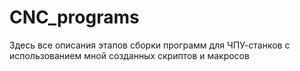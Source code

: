 # CNC_programs
Здесь все описания этапов сборки программ для ЧПУ-станков с использованием мной созданных скриптов и макросов
